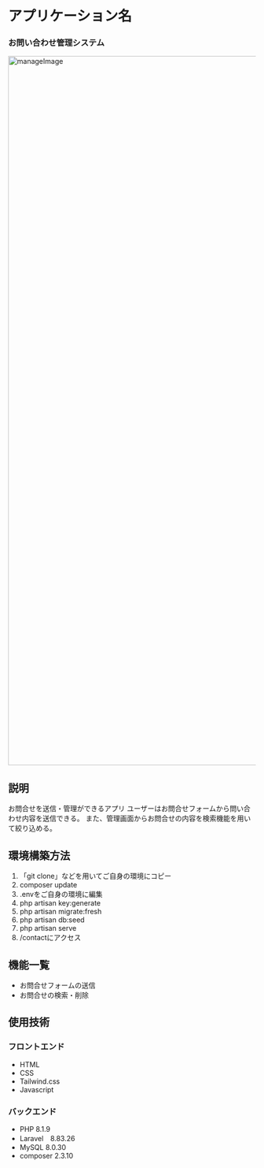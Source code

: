 # アプリケーション名
### お問い合わせ管理システム

<img width="1440" alt="manageImage" src="https://user-images.githubusercontent.com/55370161/204285104-74b2e099-206a-45ac-bc49-57ec63c94035.png">


## 説明
お問合せを送信・管理ができるアプリ
ユーザーはお問合せフォームから問い合わせ内容を送信できる。
また、管理画面からお問合せの内容を検索機能を用いて絞り込める。

## 環境構築方法
1. 「git clone」などを用いてご自身の環境にコピー
2. composer update
3. .envをご自身の環境に編集
4. php artisan key:generate
5. php artisan migrate:fresh
6. php artisan db:seed
7. php artisan serve
8. /contactにアクセス

## 機能一覧
- お問合せフォームの送信
- お問合せの検索・削除

## 使用技術
### フロントエンド
- HTML  
- CSS 
- Tailwind.css
- Javascript
### バックエンド
- PHP 8.1.9  
- Laravel　8.83.26  
- MySQL 8.0.30 
- composer 2.3.10
